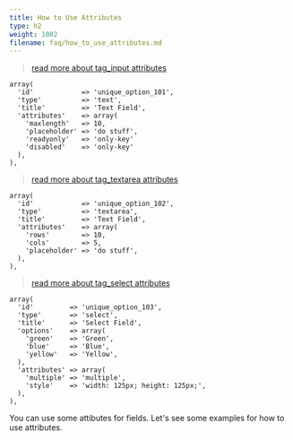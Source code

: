 ```yaml
---
title: How to Use Attributes
type: h2
weight: 1002
filename: faq/how_to_use_attributes.md
---
```


> [read more about tag_input attributes](http://www.w3schools.com/tags/tag_input.asp)

```php?start_line=1
array(
  'id'            => 'unique_option_101',
  'type'          => 'text',
  'title'         => 'Text Field',
  'attributes'    => array(
    'maxlength'   => 10,
    'placeholder' => 'do stuff',
    'readyonly'   => 'only-key'
    'disabled'    => 'only-key'
  ),
),
```

> [read more about tag_textarea attributes](http://www.w3schools.com/tags/tag_textarea.asp)

```php?start_line=1
array(
  'id'            => 'unique_option_102',
  'type'          => 'textarea',
  'title'         => 'Text Field',
  'attributes'    => array(
    'rows'        => 10,
    'cols'        => 5,
    'placeholder' => 'do stuff',
  ),
),
```

> [read more about tag_select attributes](http://www.w3schools.com/tags/tag_select.asp)

```php?start_line=1
array(
  'id'         => 'unique_option_103',
  'type'       => 'select',
  'title'      => 'Select Field',
  'options'    => array(
    'green'    => 'Green',
    'blue'     => 'Blue',
    'yellow'   => 'Yellow',
  ),
  'attributes' => array(
    'multiple' => 'multiple',
    'style'    => 'width: 125px; height: 125px;',
  ),
),
```

You can use some attibutes for fields. Let's see some examples for how to use attributes.
